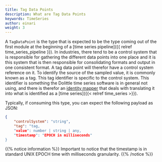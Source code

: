 ```yaml
---
title: Tag Data Points
description: What are Tag Data Points
keywords: TimeSeries
author: einari
weight: 3
---
```

A `TagDataPoint` is the type that is expected to be the type coming out of the first module
at the beginning of a [time series pipeline]({{ relref time_series_pipeline }}).
In industries, there tend to be a control system that is responsible for gathering
the different data points into one place and it is this system that is then responsible for
consolidating formats and output in one consistent format. A tag data point will therefor
have a control system reference on it. To identify the source of the sampled value, it is
commonly known as a tag. This tag identifier is specific to the control system.
This identifier is something the Dolittle time series software is in general not using,
and there is therefor an [identity mapper](/timeseries/identitymapper) that
deals with translating it into what is identified as a [time series]({{< relref time_series >}}).

Typically, if consuming this type, you can expect the following payload as JSON:

```json
{
    "controlSystem": "string",
    "tag": "tag,
    "value": number | string | any,
    "timestamp": "EPOCH in milliseconds"
}
```

{{% notice information %}}
Important to notice that the timestamp is in standard UNIX EPOCH time with
milliseconds granularity.
{{% /notice %}}
